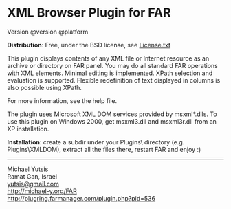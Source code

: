 
XML Browser Plugin for FAR
==========================
Version @version @platform


**Distribution**: Free, under the BSD license, see [License.txt](License.txt)

This plugin displays contents of any XML file or Internet resource
as an archive or directory on FAR panel.
You may do all standard FAR operations with XML elements.
Minimal editing is implemented. XPath selection and evaluation is supported.
Flexible redefinition of text displayed in columns is also possible using XPath.

For more information, see the help file.

The plugin uses Microsoft XML DOM services provided by msxml*.dlls.
To use this plugin on Windows 2000, get msxml3.dll and msxml3r.dll from
an XP installation.

**Installation**: create a subdir under your Plugins\ directory (e.g.
Plugins\XMLDOM), extract all the files there, restart FAR and enjoy :)

---
Michael Yutsis  
Ramat Gan, Israel  
[yutsis@gmail.com](mailto:yutsis@gmail.com)  
http://michael-y.org/FAR  
http://plugring.farmanager.com/plugin.php?pid=536  
